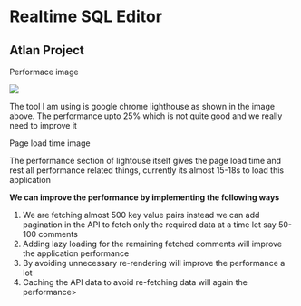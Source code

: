 <h1>Realtime SQL Editor</h1>
<h2>Atlan Project</h2>

<p>Performace image</p>
<img src="./lighthouse-image.png" /> 
<p>The tool I am using is google chrome lighthouse as shown in the image above. The performance upto 25% which is not quite good and we really need to improve it </p>
<p>Page load time image</p>
<p>The performance section of lightouse itself gives the page load time and rest all performance related things, currently its almost 15-18s to load this application</p>


<strong>We can improve the performance by implementing the following ways</strong>
<ol>
  <li>We are fetching almost 500 key value pairs instead we can add pagination in the API to fetch only the required data at a time let say 50-100 comments</li>
  <li>Adding lazy loading for the remaining fetched comments will improve the application performance</li>
  <li>By avoiding unnecessary re-rendering will improve the performance a lot</li>
  <li>Caching the API data to avoid re-fetching data will again the performance></li>
</ol>
